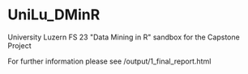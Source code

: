 # UniLu_DMinR
University Luzern FS 23 "Data Mining in R" sandbox for the Capstone Project

For further information please see /output/1_final_report.html
